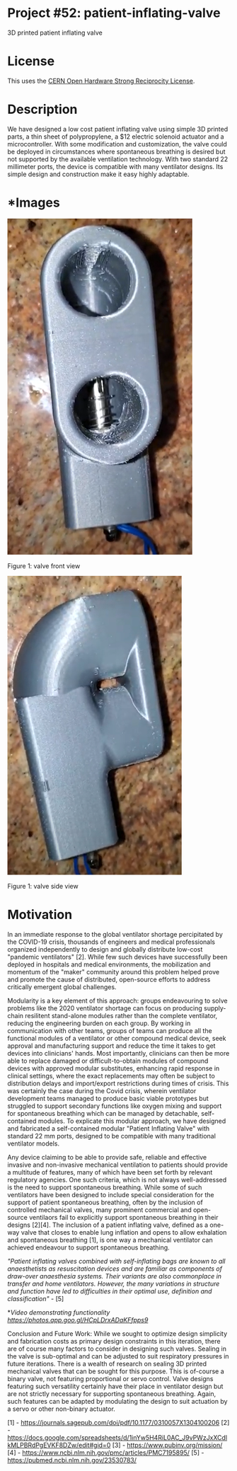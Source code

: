 # Project #52: patient-inflating-valve
3D printed patient inflating valve

# License
This uses the [CERN Open Hardware Strong Reciprocity License](https://ohwr.org/cern_ohl_s_v2.pdf).

# Description
We have designed a low cost patient inflating valve using simple 3D printed parts, a thin sheet of polypropylene, a $12 electric solenoid actuator and a microcontroller. With some modification and customization, the valve could be deployed in circumstances where spontaneous breathing is desired but not supported by the available ventilation technology. With two standard 22 millimeter ports, the device is compatible with many ventilator designs. Its simple design and construction make it easy highly adaptable.
# *Images

![](images/image1.png)

Figure 1: valve front view


![](images/image5.png)

Figure 1: valve side view


# Motivation
In an immediate response to the global ventilator shortage percipitated by the COVID-19 crisis, thousands of engineers and medical professionals organized independently to design and globally distribute low-cost "pandemic ventilators" [2]. While few such devices have successfully been deployed in hospitals and medical environments, the mobilization and momentum of the "maker" community around this problem helped prove and promote the cause of distributed, open-source efforts to 
address critically emergent global challenges. 

Modularity is a key element of this approach: groups endeavouring to solve problems like the 2020 ventilator shortage can focus on producing supply-chain resilitent stand-alone
modules rather than the complete ventilator, reducing the engineering burden on each group. By working in communication with other teams, groups of teams can produce all the
functional modules of a ventilator or other compound medical device, seek approval and manufacturing support and reduce the time it takes to get devices into clinicians' hands.
Most importantly, clinicians can then be more able to replace damaged or difficult-to-obtain modules of compound devices with approved modular substitutes, enhancing rapid 
response in clinical settings, where the exact replacements may often be subject to distribution delays and import/export restrictions during times of crisis. This was certainly
the case during the Covid crisis, wherein ventilator development teams managed to produce basic viable prototypes but struggled to support secondary functions like oxygen mixing
and support for spontaneous breathing which can be managed by detachable, self-contained modules. To explicate this modular approach, we have designed and fabricated a 
self-contained modular "Patient Inflating Valve" with standard 22 mm ports, designed to be compatible with many traditional ventilator models.

Any device claiming to be able to provide safe, reliable and effective invasive and non-invasive mechanical ventilation to patients should provide a multitude of features, 
many of which have been set forth by relevant regulatory agencies. One such criteria, which is not always well-addressed is the need to support spontaneous breathing. While 
some of such ventilators have been designed to include special consideration for the support of patient spontaneous breathing, often by the inclusion of controlled mechanical 
valves, many prominent commercial and open-source ventilaors fail to explicitly support spontaneous breathing in their designs [2][4]. The inclusion of a patient inflating 
valve, defined as a one-way valve that closes to enable lung inflation and opens to allow exhalation and spontaneous breathing [1], is one way a mechanical ventilator 
can achieved endeavour to support spontaneous breathing. 

*"Patient inflating valves combined with self-inflating bags are known to all anaesthetists as resuscitation devices and are familiar as components of draw-over anaesthesia systems. Their variants are also commonplace in transfer and home ventilators. However, the many variations in structure and function have led to difficulties in their optimal use, definition and classification"* - [5]

**Video demonstrating functionality *https://photos.app.goo.gl/HCpLDrxADaKFfpps9**


Conclusion and Future Work:
While we sought to optimize design simplicity and fabrication costs as primary design constraints in this iteration, there are of course many factors to consider in designing 
such valves. Sealing in the valve is sub-optimal and can be adjusted to suit respiratory pressures in future iterations. There is a wealth of research on sealing 3D printed
mechanical valves that can be sought for this purpose. This is of-course a binary valve, not featuring proportional or servo control. Valve designs featuring such versatility
certainly have their place in ventilator design but are not strictly necessary for supporting spontaneous breathing. Again, such features can be adapted by modulating the design
to suit actuation by a servo or other non-binary actuator.


[1] - https://journals.sagepub.com/doi/pdf/10.1177/0310057X1304100206
[2] - https://docs.google.com/spreadsheets/d/1inYw5H4RiL0AC_J9vPWzJxXCdlkMLPBRdPgEVKF8DZw/edit#gid=0
[3] - https://www.pubinv.org/mission/
[4] - https://www.ncbi.nlm.nih.gov/pmc/articles/PMC7195895/
[5] - https://pubmed.ncbi.nlm.nih.gov/23530783/
